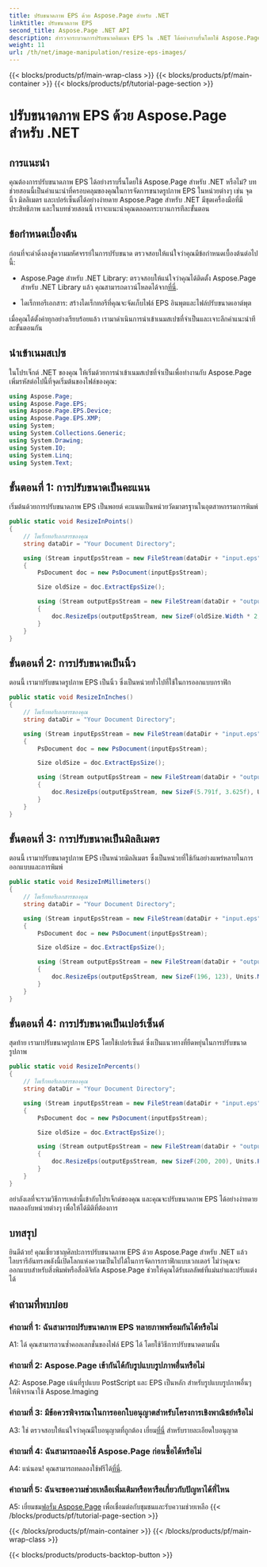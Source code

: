 ```yaml
---
title: ปรับขนาดภาพ EPS ด้วย Aspose.Page สำหรับ .NET
linktitle: ปรับขนาดภาพ EPS
second_title: Aspose.Page .NET API
description: สำรวจกระบวนการปรับขนาดอิมเมจ EPS ใน .NET ได้อย่างราบรื่นโดยใช้ Aspose.Page ให้ความแม่นยำในระดับจุด นิ้ว มิลลิเมตร และเปอร์เซ็นต์ได้อย่างง่ายดาย
weight: 11
url: /th/net/image-manipulation/resize-eps-images/
---
```


{{< blocks/products/pf/main-wrap-class >}}
{{< blocks/products/pf/main-container >}}
{{< blocks/products/pf/tutorial-page-section >}}

# ปรับขนาดภาพ EPS ด้วย Aspose.Page สำหรับ .NET

## การแนะนำ

คุณต้องการปรับขนาดภาพ EPS ได้อย่างราบรื่นโดยใช้ Aspose.Page สำหรับ .NET หรือไม่? บทช่วยสอนนี้เป็นคำแนะนำที่ครอบคลุมของคุณในการจัดการขนาดรูปภาพ EPS ในหน่วยต่างๆ เช่น จุด นิ้ว มิลลิเมตร และเปอร์เซ็นต์ได้อย่างง่ายดาย Aspose.Page สำหรับ .NET มีชุดเครื่องมือที่มีประสิทธิภาพ และในบทช่วยสอนนี้ เราจะแนะนำคุณตลอดกระบวนการทีละขั้นตอน

## ข้อกำหนดเบื้องต้น

ก่อนที่จะดำดิ่งลงสู่ความมหัศจรรย์ในการปรับขนาด ตรวจสอบให้แน่ใจว่าคุณมีข้อกำหนดเบื้องต้นต่อไปนี้:

-  Aspose.Page สำหรับ .NET Library: ตรวจสอบให้แน่ใจว่าคุณได้ติดตั้ง Aspose.Page สำหรับ .NET Library แล้ว คุณสามารถดาวน์โหลดได้จาก[ที่นี่](https://releases.aspose.com/page/net/).

- ไดเร็กทอรีเอกสาร: สร้างไดเร็กทอรีที่คุณจะจัดเก็บไฟล์ EPS อินพุตและไฟล์ปรับขนาดเอาต์พุต

เมื่อคุณได้ตั้งค่าทุกอย่างเรียบร้อยแล้ว เรามาดำเนินการนำเข้าเนมสเปซที่จำเป็นและเจาะลึกคำแนะนำทีละขั้นตอนกัน

## นำเข้าเนมสเปซ

ในโปรเจ็กต์ .NET ของคุณ ให้เริ่มด้วยการนำเข้าเนมสเปซที่จำเป็นเพื่อทำงานกับ Aspose.Page เพิ่มรหัสต่อไปนี้ที่จุดเริ่มต้นของไฟล์ของคุณ:

```csharp
using Aspose.Page;
using Aspose.Page.EPS;
using Aspose.Page.EPS.Device;
using Aspose.Page.EPS.XMP;
using System;
using System.Collections.Generic;
using System.Drawing;
using System.IO;
using System.Linq;
using System.Text;
```

## ขั้นตอนที่ 1: การปรับขนาดเป็นคะแนน

เริ่มต้นด้วยการปรับขนาดภาพ EPS เป็นพอยต์ คะแนนเป็นหน่วยวัดมาตรฐานในอุตสาหกรรมการพิมพ์

```csharp
public static void ResizeInPoints()
{
    // ไดเร็กทอรีเอกสารของคุณ
    string dataDir = "Your Document Directory";

    using (Stream inputEpsStream = new FileStream(dataDir + "input.eps", FileMode.Open, FileAccess.Read))
    {
        PsDocument doc = new PsDocument(inputEpsStream);

        Size oldSize = doc.ExtractEpsSize();

        using (Stream outputEpsStream = new FileStream(dataDir + "output_resize_points.eps", FileMode.Create, FileAccess.Write))
        {
            doc.ResizeEps(outputEpsStream, new SizeF(oldSize.Width * 2, oldSize.Height * 2), Units.Points);
        }
    }
}
```

## ขั้นตอนที่ 2: การปรับขนาดเป็นนิ้ว

ตอนนี้ เรามาปรับขนาดรูปภาพ EPS เป็นนิ้ว ซึ่งเป็นหน่วยทั่วไปที่ใช้ในการออกแบบกราฟิก

```csharp
public static void ResizeInInches()
{
    // ไดเร็กทอรีเอกสารของคุณ
    string dataDir = "Your Document Directory";

    using (Stream inputEpsStream = new FileStream(dataDir + "input.eps", FileMode.Open, FileAccess.Read))
    {
        PsDocument doc = new PsDocument(inputEpsStream);

        Size oldSize = doc.ExtractEpsSize();

        using (Stream outputEpsStream = new FileStream(dataDir + "output_resize_inches.eps", FileMode.Create, FileAccess.Write))
        {
            doc.ResizeEps(outputEpsStream, new SizeF(5.791f, 3.625f), Units.Inches);
        }
    }
}
```

## ขั้นตอนที่ 3: การปรับขนาดเป็นมิลลิเมตร

ตอนนี้ เรามาปรับขนาดรูปภาพ EPS เป็นหน่วยมิลลิเมตร ซึ่งเป็นหน่วยที่ใช้กันอย่างแพร่หลายในการออกแบบและการพิมพ์

```csharp
public static void ResizeInMillimeters()
{
    // ไดเร็กทอรีเอกสารของคุณ
    string dataDir = "Your Document Directory";

    using (Stream inputEpsStream = new FileStream(dataDir + "input.eps", FileMode.Open, FileAccess.Read))
    {
        PsDocument doc = new PsDocument(inputEpsStream);

        Size oldSize = doc.ExtractEpsSize();

        using (Stream outputEpsStream = new FileStream(dataDir + "output_resize_mms.eps", FileMode.Create, FileAccess.Write))
        {
            doc.ResizeEps(outputEpsStream, new SizeF(196, 123), Units.Millimeters);
        }
    }
}
```

## ขั้นตอนที่ 4: การปรับขนาดเป็นเปอร์เซ็นต์

สุดท้าย เรามาปรับขนาดรูปภาพ EPS โดยใช้เปอร์เซ็นต์ ซึ่งเป็นแนวทางที่ยืดหยุ่นในการปรับขนาดรูปภาพ

```csharp
public static void ResizeInPercents()
{
    // ไดเร็กทอรีเอกสารของคุณ
    string dataDir = "Your Document Directory";

    using (Stream inputEpsStream = new FileStream(dataDir + "input.eps", FileMode.Open, FileAccess.Read))
    {
        PsDocument doc = new PsDocument(inputEpsStream);

        Size oldSize = doc.ExtractEpsSize();

        using (Stream outputEpsStream = new FileStream(dataDir + "output_resize_percents.eps", FileMode.Create, FileAccess.Write))
        {
            doc.ResizeEps(outputEpsStream, new SizeF(200, 200), Units.Percents);
        }
    }
}
```

อย่าลังเลที่จะรวมวิธีการเหล่านี้เข้ากับโปรเจ็กต์ของคุณ และคุณจะปรับขนาดภาพ EPS ได้อย่างง่ายดาย ทดลองกับหน่วยต่างๆ เพื่อให้ได้มิติที่ต้องการ

## บทสรุป

ยินดีด้วย! คุณเชี่ยวชาญศิลปะการปรับขนาดภาพ EPS ด้วย Aspose.Page สำหรับ .NET แล้ว ไลบรารีอันทรงพลังนี้เปิดโลกแห่งความเป็นไปได้ในการจัดการกราฟิกแบบเวกเตอร์ ไม่ว่าคุณจะออกแบบสำหรับสิ่งพิมพ์หรือสื่อดิจิทัล Aspose.Page ช่วยให้คุณได้รับผลลัพธ์ที่แม่นยำและปรับแต่งได้

## คำถามที่พบบ่อย

### คำถามที่ 1: ฉันสามารถปรับขนาดภาพ EPS หลายภาพพร้อมกันได้หรือไม่

A1: ได้ คุณสามารถวนซ้ำคอลเลกชั่นของไฟล์ EPS ได้ โดยใช้วิธีการปรับขนาดตามนั้น

### คำถามที่ 2: Aspose.Page เข้ากันได้กับรูปแบบรูปภาพอื่นหรือไม่

A2: Aspose.Page เน้นที่รูปแบบ PostScript และ EPS เป็นหลัก สำหรับรูปแบบรูปภาพอื่นๆ ให้พิจารณาใช้ Aspose.Imaging

### คำถามที่ 3: มีข้อควรพิจารณาในการออกใบอนุญาตสำหรับโครงการเชิงพาณิชย์หรือไม่

 A3: ใช่ ตรวจสอบให้แน่ใจว่าคุณมีใบอนุญาตที่ถูกต้อง เยี่ยม[ที่นี่](https://purchase.aspose.com/buy) สำหรับรายละเอียดใบอนุญาต

### คำถามที่ 4: ฉันสามารถลองใช้ Aspose.Page ก่อนซื้อได้หรือไม่

 A4: แน่นอน! คุณสามารถทดลองใช้ฟรีได้[ที่นี่](https://releases.aspose.com/).

### คำถามที่ 5: ฉันจะขอความช่วยเหลือเพิ่มเติมหรือหารือเกี่ยวกับปัญหาได้ที่ไหน

 A5: เยี่ยมชม[ฟอรั่ม Aspose.Page](https://forum.aspose.com/c/page/39) เพื่อเชื่อมต่อกับชุมชนและรับความช่วยเหลือ
{{< /blocks/products/pf/tutorial-page-section >}}

{{< /blocks/products/pf/main-container >}}
{{< /blocks/products/pf/main-wrap-class >}}

{{< blocks/products/products-backtop-button >}}
